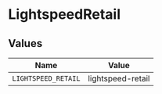 # LightspeedRetail


## Values

| Name                | Value               |
| ------------------- | ------------------- |
| `LIGHTSPEED_RETAIL` | lightspeed-retail   |